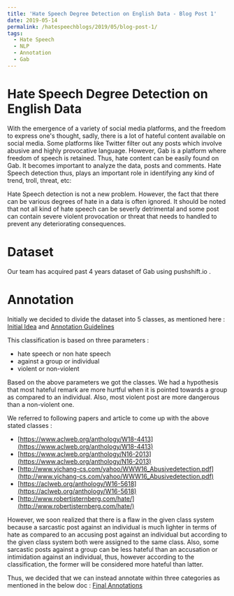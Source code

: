 ```yaml
---
title: 'Hate Speech Degree Detection on English Data - Blog Post 1'
date: 2019-05-14
permalink: /hatespeechblogs/2019/05/blog-post-1/
tags:
  - Hate Speech
  - NLP
  - Annotation
  - Gab
---
```


# Hate Speech Degree Detection on English Data
    
With the emergence of a variety of social media platforms, and the freedom to express one's thought, sadly, there is a lot of hateful content available on social media. Some platforms like Twitter filter out any posts which involve abusive and highly provocative language. However, Gab is a platform where freedom of speech is retained. Thus, hate content can be easily found on Gab. It becomes important to analyze the data, posts and comments. Hate Speech detection thus, plays an important role in identifying any kind of trend, troll, threat, etc:

Hate Speech detection is not a new problem. However, the fact that there can be various degrees of hate in a data is often ignored. It should be noted that not all kind of hate speech can be severly detrimental and some post can contain severe violent provocation or threat that needs to handled to prevent any deteriorating consequences.

# Dataset
Our team has acquired past 4 years dataset of Gab using pushshift.io .

# Annotation
Initially we decided to divide the dataset into 5 classes, as mentioned here :
	[Initial Idea](https://docs.google.com/document/d/19FPhzMzea46NnUGA6IqrYO460dYE9n1AwbsiNKwfnwo/edit?usp=sharing)
	and
	[Annotation Guidelines](https://docs.google.com/document/d/1LH8cYBsik5zPbGwRKP_AyhM2y5XGqu2KdjI6CxCimEQ/edit?usp=sharing)
	
This classification is based on three parameters : 
- hate speech or non hate speech
- against a group or individual
- violent or non-violent

Based on the above parameters we got the classes. We had a hypothesis that most hateful remark are more hurtful when it is pointed towards a group as compared to an individual. Also, most violent post are more dangerous than a non-violent one.

We referred to following papers and article to come up with the above stated classes :
- [https://www.aclweb.org/anthology/W18-4413](https://www.aclweb.org/anthology/W18-4413)
- [https://www.aclweb.org/anthology/N16-2013](https://www.aclweb.org/anthology/N16-2013)
- [http://www.yichang-cs.com/yahoo/WWW16_Abusivedetection.pdf](http://www.yichang-cs.com/yahoo/WWW16_Abusivedetection.pdf)
- [https://aclweb.org/anthology/W16-5618](https://aclweb.org/anthology/W16-5618)
- [http://www.robertjsternberg.com/hate/](http://www.robertjsternberg.com/hate/)

However, we soon realized that there is a flaw in the given class system because a sarcastic post against an individual is much lighter in terms of hate as compared to an accusing post against an individual but according to the given class system both were assigned to the same class.  Also, some sarcastic posts against a group can be less hateful than an accusation or intimidation against an individual, thus, however according to the classification, the former will be considered more hateful than latter.

Thus, we decided that we can instead annotate within three categories as mentioned in the below doc :
[Final Annotations](https://docs.google.com/document/d/1C49RknV-eYGIp83IEzxAtNxoRSTPrncc5ZNegA1krUM/edit?usp=sharing) 



